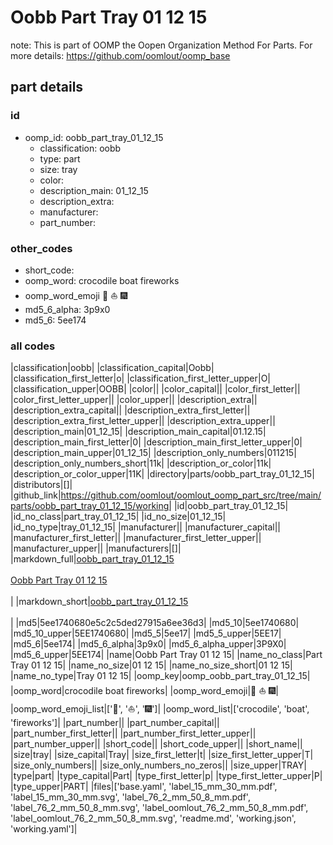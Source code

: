 # Oobb Part Tray 01 12 15  

note: This is part of OOMP the Oopen Organization Method For Parts. For more details: https://github.com/oomlout/oomp_base

##  part details





### id
* oomp_id: oobb_part_tray_01_12_15
  * classification: oobb
  * type: part
  * size: tray
  * color: 
  * description_main: 01_12_15
  * description_extra: 
  * manufacturer: 
  * part_number: 

### other_codes
* short_code: 
* oomp_word: crocodile boat fireworks
* oomp_word_emoji :crocodile: :boat: :fireworks:
* md5_6_alpha: 3p9x0
* md5_6: 5ee174

### all codes 
|classification|oobb|
|classification_capital|Oobb|
|classification_first_letter|o|
|classification_first_letter_upper|O|
|classification_upper|OOBB|
|color||
|color_capital||
|color_first_letter||
|color_first_letter_upper||
|color_upper||
|description_extra||
|description_extra_capital||
|description_extra_first_letter||
|description_extra_first_letter_upper||
|description_extra_upper||
|description_main|01_12_15|
|description_main_capital|01.12.15|
|description_main_first_letter|0|
|description_main_first_letter_upper|0|
|description_main_upper|01_12_15|
|description_only_numbers|011215|
|description_only_numbers_short|11k|
|description_or_color|11k|
|description_or_color_upper|11K|
|directory|parts/oobb_part_tray_01_12_15|
|distributors|[]|
|github_link|https://github.com/oomlout/oomlout_oomp_part_src/tree/main/parts/oobb_part_tray_01_12_15/working|
|id|oobb_part_tray_01_12_15|
|id_no_class|part_tray_01_12_15|
|id_no_size|01_12_15|
|id_no_type|tray_01_12_15|
|manufacturer||
|manufacturer_capital||
|manufacturer_first_letter||
|manufacturer_first_letter_upper||
|manufacturer_upper||
|manufacturers|[]|
|markdown_full|[oobb_part_tray_01_12_15](https://github.com/oomlout/oomlout_oomp_part_src/tree/main/parts/oobb_part_tray_01_12_15/working)<br>[](https://github.com/oomlout/oomlout_oomp_part_src/tree/main/parts/oobb_part_tray_01_12_15/working)<br>[Oobb Part Tray 01 12 15](https://github.com/oomlout/oomlout_oomp_part_src/tree/main/parts/oobb_part_tray_01_12_15/working)<br><br>|
|markdown_short|[oobb_part_tray_01_12_15](https://github.com/oomlout/oomlout_oomp_part_src/tree/main/parts/oobb_part_tray_01_12_15/working)<br><br>|
|md5|5ee1740680e5c2c5ded27915a6ee36d3|
|md5_10|5ee1740680|
|md5_10_upper|5EE1740680|
|md5_5|5ee17|
|md5_5_upper|5EE17|
|md5_6|5ee174|
|md5_6_alpha|3p9x0|
|md5_6_alpha_upper|3P9X0|
|md5_6_upper|5EE174|
|name|Oobb Part Tray 01 12 15|
|name_no_class|Part Tray 01 12 15|
|name_no_size|01 12 15|
|name_no_size_short|01 12 15|
|name_no_type|Tray 01 12 15|
|oomp_key|oomp_oobb_part_tray_01_12_15|
|oomp_word|crocodile boat fireworks|
|oomp_word_emoji|:crocodile: :boat: :fireworks:|
|oomp_word_emoji_list|[':crocodile:', ':boat:', ':fireworks:']|
|oomp_word_list|['crocodile', 'boat', 'fireworks']|
|part_number||
|part_number_capital||
|part_number_first_letter||
|part_number_first_letter_upper||
|part_number_upper||
|short_code||
|short_code_upper||
|short_name||
|size|tray|
|size_capital|Tray|
|size_first_letter|t|
|size_first_letter_upper|T|
|size_only_numbers||
|size_only_numbers_no_zeros||
|size_upper|TRAY|
|type|part|
|type_capital|Part|
|type_first_letter|p|
|type_first_letter_upper|P|
|type_upper|PART|
|files|['base.yaml', 'label_15_mm_30_mm.pdf', 'label_15_mm_30_mm.svg', 'label_76_2_mm_50_8_mm.pdf', 'label_76_2_mm_50_8_mm.svg', 'label_oomlout_76_2_mm_50_8_mm.pdf', 'label_oomlout_76_2_mm_50_8_mm.svg', 'readme.md', 'working.json', 'working.yaml']|
